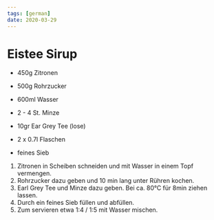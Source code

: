 ```yaml
---
tags: [german]
date: 2020-03-29
---
```

# Eistee Sirup

- 450g Zitronen
- 500g Rohrzucker
- 600ml Wasser
- 2 - 4 St. Minze
- 10gr Ear Grey Tee (lose)

- 2 x 0.7l Flaschen
- feines Sieb

1. Zitronen in Scheiben schneiden und mit Wasser in einem Topf vermengen.
2. Rohrzucker dazu geben und 10 min lang unter Rühren kochen.
3. Earl Grey Tee und Minze dazu geben. Bei ca. 80°C für 8min ziehen lassen.
4. Durch ein feines Sieb füllen und abfüllen.
5. Zum servieren etwa 1:4 / 1:5 mit Wasser mischen.

